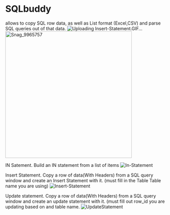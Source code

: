 # SQLbuddy
allows to copy SQL row data, as well as List format (Excel,CSV) and parse SQL queries out of that data.
![Uploading Insert-Statement.GIF…]()
<img width="396" alt="Snag_9965757" src="https://github.com/NIckKilian/SQLbuddy/assets/78666274/c00d6a87-b99b-4eb7-8800-ee7ea36fac1d">


IN Satement. Build an IN statement from a list of items
![In-Statement](https://github.com/NIckKilian/SQLbuddy/assets/78666274/cdd1b6a1-a271-4f67-a8ca-4e65d0faaf9d)



Insert Statement. Copy a row of data(With Headers) from a SQL query window and create an Insert Statement with it.
(must fill in the Table Table name you are using)
![Insert-Statement](https://github.com/NIckKilian/SQLbuddy/assets/78666274/43a929e7-d572-4daa-bf4d-309f3ec2388f)



Update statement. Copy a row of data(With Headers) from a SQL query window and create an update statement with it.
(must fill out row_id you are updating based on and table name.
![UpdateStatement](https://github.com/NIckKilian/SQLbuddy/assets/78666274/5329d007-31d4-4e51-880e-2e80252fdb68)

